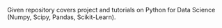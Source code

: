 Given repository covers project and tutorials on Python for Data Science (Numpy, Scipy, Pandas, Scikit-Learn).
